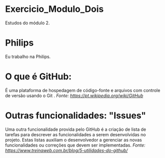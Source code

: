 # Exercicio_Modulo_Dois
Estudos do módulo 2. 
# Philips
Eu trabalho na Philips.
# O que é GitHub:
É uma plataforma de hospedagem de código-fonte e arquivos com controle de versão usando o Git . 
*Fonte: https://pt.wikipedia.org/wiki/GitHub*
# Outras funcionalidades: "Issues"
Uma outra funcionalidade provida pelo GitHub é a criação de lista de tarefas para descrever as funcionalidades a serem desenvolvidas no projeto. Estas listas auxiliam o desenvolvedor a gerenciar as novas funcionalidades ou correções que devem ser implementadas.
*Fonte: https://www.treinaweb.com.br/blog/5-utilidades-do-github/*
